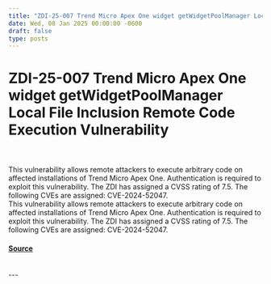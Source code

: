 ```yaml
---
title: "ZDI-25-007 Trend Micro Apex One widget getWidgetPoolManager Local File Inclusion Remote Code Execution Vulnerability"
date: Wed, 08 Jan 2025 00:00:00 -0600
draft: false
type: posts
---
```

# ZDI-25-007 Trend Micro Apex One widget getWidgetPoolManager Local File Inclusion Remote Code Execution Vulnerability

<br/>

<br/>
This vulnerability allows remote attackers to execute arbitrary code on affected installations of Trend Micro Apex One. Authentication is required to exploit this vulnerability. The ZDI has assigned a CVSS rating of 7.5. The following CVEs are assigned: CVE-2024-52047.
<br/>
This vulnerability allows remote attackers to execute arbitrary code on affected installations of Trend Micro Apex One. Authentication is required to exploit this vulnerability. The ZDI has assigned a CVSS rating of 7.5. The following CVEs are assigned: CVE-2024-52047.

#### [Source](http://www.zerodayinitiative.com/advisories/ZDI-25-007/)

<br/>
---
